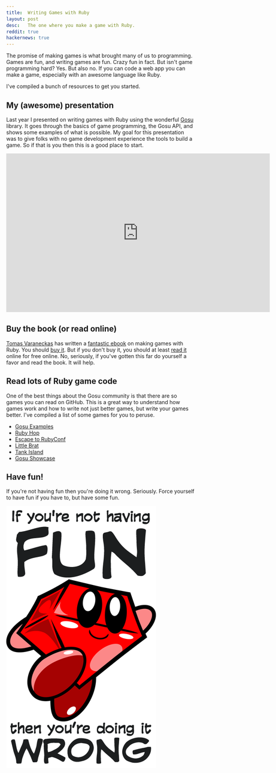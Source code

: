 ```yaml
---
title:  Writing Games with Ruby
layout: post
desc:   The one where you make a game with Ruby.
reddit: true
hackernews: true
---
```

The promise of making games is what brought many of us to programming. Games are fun, and writing games are fun. Crazy fun in fact. But isn't game programming hard? Yes. But also no. If you can code a web app you can make a game, especially with an awesome language like Ruby.

I've compiled a bunch of resources to get you started.

## My (awesome) presentation

Last year I presented on writing games with Ruby using the wonderful [Gosu](https://libgosu.org/) library. It goes through the basics of game programming, the Gosu API, and shows some examples of what is possible. My goal for this presentation was to give folks with no game development experience the tools to build a game. So if that is you then this is a good place to start.

<div class="video-player widescreen">
<iframe width="704" height="424" src="https://www.youtube.com/embed/jJhbpY70miE?rel=0" frameborder="0" allowfullscreen></iframe>
</div>

<script async class="speakerdeck-embed" data-id="46b62490959d0131cd83465820109070" data-ratio="1.33333333333333" src="//speakerdeck.com/assets/embed.js"></script>

## Buy the book (or read online)

[Tomas Varaneckas](http://varaneckas.com/) has written a [fantastic ebook](https://leanpub.com/developing-games-with-ruby) on making games with Ruby. You should [buy it](https://leanpub.com/developing-games-with-ruby). But if you don't buy it, you should at least [read it](https://leanpub.com/developing-games-with-ruby/read) online for free online. No, seriously, if you've gotten this far do yourself a favor and read the book. It will help.

## Read lots of Ruby game code

One of the best things about the Gosu community is that there are so games you can read on GitHub. This is a great way to understand how games work and how to write not just better games, but write your games better. I've compiled a list of some games for you to peruse. 

* [Gosu Examples](https://github.com/jlnr/gosu/tree/master/examples)
* [Ruby Hop](https://github.com/blowmage/rubyhop)
* [Escape to RubyConf](https://github.com/blowmage/escape_to_rubyconf)
* [Little Brat](https://github.com/blowmage/littlebrat)
* [Tank Island](https://github.com/spajus/tank_island)
* [Gosu Showcase](https://www.libgosu.org/cgi-bin/mwf/board_show.pl?bid=2)

## Have fun!

If you're not having fun then you're doing it wrong. Seriously. Force yourself to have fun if you have to, but have some fun.

![If you're not having fun then you're doing it wrong](/images/rubyfunwrong.png)
